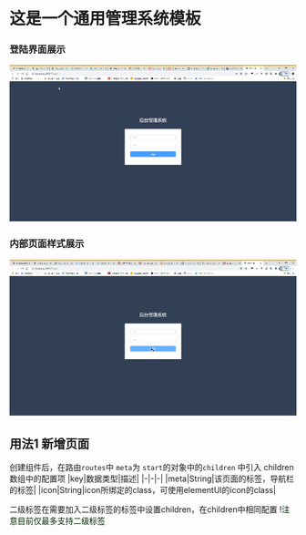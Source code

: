 # 这是一个通用管理系统模板

### 登陆界面展示
![登录演示](./demo_img/login_image.gif "登录演示")
### 内部页面样式展示
![主要页面演示](./demo_img/main.gif "主要页面演示")

## 用法1 新增页面
创建组件后，在路由`routes`中 `meta`为 `start`的对象中的`children` 中引入 
children数组中的配置项
|key|数据类型|描述|
|-|-|-|
|meta|String|该页面的标签，导航栏的标签|
|icon|String|icon所绑定的class，可使用elementUI的icon的class|

二级标签在需要加入二级标签的标签中设置children，在children中相同配置
<font color="rgb(255,0,0)">!注意目前仅最多支持二级标签</font>